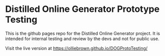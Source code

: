 # Distilled Online Generator Prototype Testing
This is the github pages repo for the Distilled Online Generator project.  It is intended for internal testing
and review by the devs and not for public use.

Visit the live version at https://olliebrown.github.io/DOGProtoTesting/
